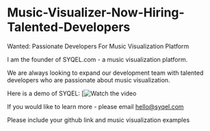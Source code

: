 # Music-Visualizer-Now-Hiring-Talented-Developers
Wanted: Passionate Developers For Music Visualization Platform

I am the founder of SYQEL.com - a music visualization platform.

We are always looking to expand our development team with talented developers who are passionate about music visualization.

Here is a demo of SYQEL: [![Watch the video](https://www.youtube.com/watch?v=wWzxOq7dH6g)


If you would like to learn more - please email hello@syqel.com

Please include your github link and music visualization examples
